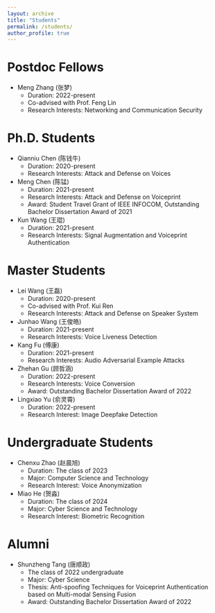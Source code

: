 ```yaml
---
layout: archive
title: "Students"
permalink: /students/
author_profile: true
---
```


Postdoc Fellows
======
* Meng Zhang (张梦)
  * Duration: 2022-present
  * Co-advised with Prof. Feng Lin
  * Research Interests: Networking and Communication Security

Ph.D. Students
======
* Qianniu Chen (陈钱牛)
  * Duration: 2020-present
  * Research Interests: Attack and Defense on Voices
* Meng Chen (陈锰)
  * Duration: 2021-present
  * Research Interests: Attack and Defense on Voiceprint
  * Award: Student Travel Grant of IEEE INFOCOM, Outstanding Bachelor Dissertation Award of 2021
* Kun Wang (王琨)
  * Duration: 2021-present
  * Research Interests: Signal Augmentation and Voiceprint Authentication

Master Students
======
* Lei Wang (王磊)
  * Duration: 2020-present
  * Co-advised with Prof. Kui Ren
  * Research Interests: Attack and Defense on Speaker System
* Junhao Wang (王俊皓)
  * Duration: 2021-present
  * Research Interests: Voice Liveness Detection
* Kang Fu (傅康)
  * Duration: 2021-present
  * Research Interests: Audio Adversarial Example Attacks
* Zhehan Gu (顾哲涵)
  * Duration: 2022-present
  * Research Interests: Voice Conversion
  * Award: Outstanding Bachelor Dissertation Award of 2022
* Lingxiao Yu (俞灵霄)
  * Duration: 2022-present
  * Research Interest: Image Deepfake Detection

Undergraduate Students
======
* Chenxu Zhao (赵晨旭)
  * Duration: The class of 2023
  * Major: Computer Science and Technology
  * Research Interest: Voice Anonymization
* Miao He (贺淼)
  * Duration: The class of 2024
  * Major: Cyber Science and Technology
  * Research Interest: Biometric Recognition

Alumni
======
* Shunzheng Tang (唐顺政)
  * The class of 2022 undergraduate
  * Major: Cyber Science
  * Thesis: Anti-spoofing Techniques for Voiceprint Authentication based on Multi-modal Sensing Fusion
  * Award: Outstanding Bachelor Dissertation Award of 2022
